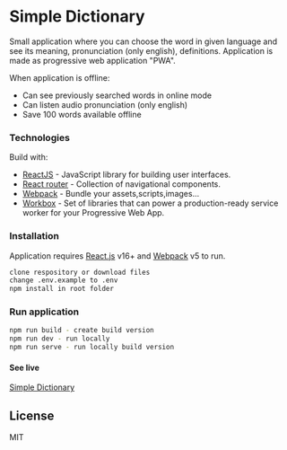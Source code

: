 # Simple Dictionary

Small application where you can choose the word in given language and see its meaning, pronunciation (only english), definitions.
Application is made as progressive web application "PWA".

When application is offline:

- Can see previously searched words in online mode
- Can listen audio pronunciation (only english)
- Save 100 words available offline

### Technologies

Build with:

- [ReactJS](https://reactjs.org/) - JavaScript library for building user interfaces.
- [React router](https://reactrouter.com/) - Collection of navigational components.
- [Webpack](https://webpack.js.org/) - Bundle your assets,scripts,images...
- [Workbox](http://getbootstrap.com/) - Set of libraries that can power a production-ready service worker for your Progressive Web App.

### Installation

Application requires [React.js](https://reactjs.org/) v16+ and [Webpack](https://webpack.js.org/) v5 to run.

```sh
clone respository or download files
change .env.example to .env
npm install in root folder
```

### Run application

```sh
npm run build - create build version
npm run dev - run locally
npm run serve - run locally build version
```

#### See live

[Simple Dictionary](https://optimistic-albattani-dbb329.netlify.app/)

## License

MIT
